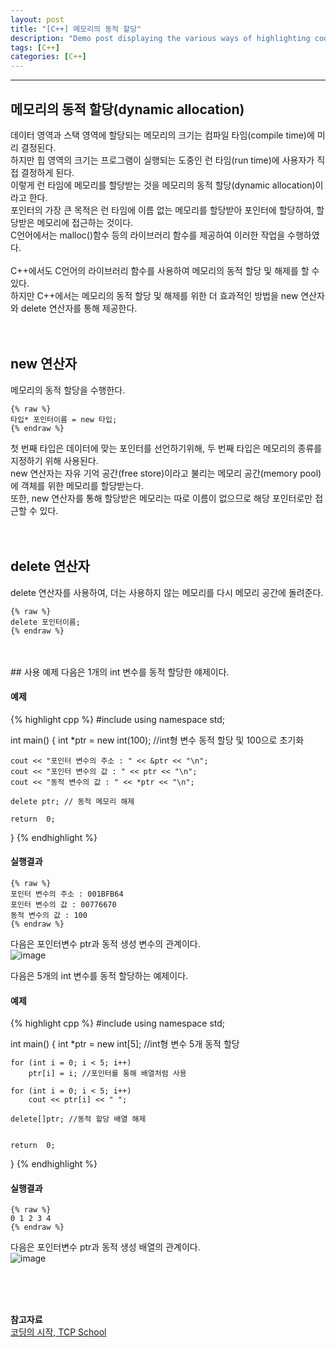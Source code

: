 ```yaml
---
layout: post
title: "[C++] 메모리의 동적 할당"
description: "Demo post displaying the various ways of highlighting code in Markdown."
tags: [C++]
categories: [C++]
---
```


------------------------------------------------------------------------------------------------------------

## 메모리의 동적 할당(dynamic allocation)
데이터 영역과 스택 영역에 할당되는 메모리의 크기는 컴파일 타임(compile time)에 미리 결정된다.  
하지만 힙 영역의 크기는 프로그램이 실행되는 도중인 런 타임(run time)에 사용자가 직접 결정하게 된다.  
이렇게 런 타임에 메모리를 할당받는 것을 메모리의 동적 할당(dynamic allocation)이라고 한다.
</br>
포인터의 가장 큰 목적은 런 타임에 이름 없는 메모리를 할당받아 포인터에 할당하여, 할당받은 메모리에 접근하는 것이다.  
C언어에서는 malloc()함수 등의 라이브러리 함수를 제공하여 이러한 작업을 수행하였다.  
</br>
C++에서도 C언어의 라이브러리 함수를 사용하여 메모리의 동적 할당 및 해제를 할 수 있다.  
하지만 C++에서는 메모리의 동적 할당 및 해제를 위한 더 효과적인 방법을 new 연산자와 delete 연산자를 통해 제공한다.  
<br/>
<br/>

## new 연산자
메모리의 동적 할당을 수행한다.  

    {% raw %}
    타입* 포인터이름 = new 타입;
    {% endraw %}
    
첫 번째 타입은 데이터에 맞는 포인터를 선언하기위해, 두 번째 타입은 메모리의 종류를 지정하기 위해 사용된다.  
new 연산자는 자유 기억 공간(free store)이라고 불리는 메모리 공간(memory pool)에 객체를 위한 메모리를 할당받는다.  
또한, new 연산자를 통해 할당받은 메모리는 따로 이름이 없으므로 해당 포인터로만 접근할 수 있다.  
<br/>
<br/>

## delete 연산자
delete 연산자를 사용하여, 더는 사용하지 않는 메모리를 다시 메모리 공간에 돌려준다.  

    {% raw %}
    delete 포인터이름;
    {% endraw %}
    
<br/>
<br/>
## 사용 예제
다음은 1개의 int 변수를 동적 할당한 얘제이다.

#### 예제
{% highlight cpp %}
#include <iostream>
using namespace std;

int main()
{
	int \*ptr = new int(100); //int형 변수 동적 할당 및 100으로 초기화

	cout << "포인터 변수의 주소 : " << &ptr << "\n";
	cout << "포인터 변수의 값 : " << ptr << "\n";
	cout << "동적 변수의 값 : " << *ptr << "\n";
	
	delete ptr; // 동적 메모리 해제

	return  0;
}
{% endhighlight %}

#### 실행결과
    {% raw %}  
    포인터 변수의 주소 : 001BFB64
    포인터 변수의 값 : 00776670
    동적 변수의 값 : 100
    {% endraw %}
    
다음은 포인터변수 ptr과 동적 생성 변수의 관계이다.   
![image](https://user-images.githubusercontent.com/52437364/76925637-6d7b8100-691d-11ea-9b41-4bc8c2da5b28.png)

다음은 5개의 int 변수를 동적 할당하는 예제이다.

#### 예제
{% highlight cpp %}
#include <iostream>
using namespace std;

int main()
{
	int *ptr = new int[5]; //int형 변수 5개 동적 할당

	for (int i = 0; i < 5; i++)
		ptr[i] = i; //포인터를 통해 배열처럼 사용

	for (int i = 0; i < 5; i++)
		cout << ptr[i] << " ";

	delete[]ptr; //동적 할당 배열 해제


	return  0;
}
{% endhighlight %}

#### 실행결과
    {% raw %}  
    0 1 2 3 4
    {% endraw %}
    
다음은 포인터변수 ptr과 동적 생성 배열의 관계이다.   
![image](https://user-images.githubusercontent.com/52437364/76925659-7d936080-691d-11ea-879d-3c6911e1855d.png)
  
<br/>
<br/>
<br/>

**참고자료**<br/>
[코딩의 시작, TCP School](http://tcpschool.com/cpp/)
